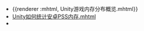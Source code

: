 - {{renderer :mhtml, Unity游戏内存分布概览.mhtml}}
- [Unity如何统计安卓PSS内存.mhtml](../assets/Unity如何统计安卓PSS内存？_-_知乎_1696855662543_0.mhtml)
-